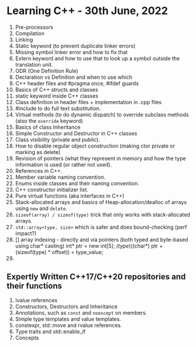 # Learning C++ - 30th June, 2022

1. Pre-processors
2. Compilation
3. Linking
4. Static keyword (to prevent duplicate linker errors)
5. Missing symbol linker error and how to fix that
6. Extern keyword and how to use that to look up a symbol outside the translation unit.
7. ODR (One Definition Rule)
8. Declaration vs Definition and when to use which
9. C++ header files and #pragma once, #ifdef guards
10. Basics of C++ structs and classes
11. static keyword inside C++ classes
12. Class definition in header files + implementation in .cpp files
13. #include to do full text substitution.
14. Virtual methods (to do dynamic dispatch) to override subclass methods (also the `override` keyword)
15. Basics of class Inheritance
16. Simple Constructor and Destructor in C++ classes
17. Class visibility (private and public).
18. How to disable regular object construction (making ctor private or marking as delete)
19. Revision of pointers (what they represent in memory and how the type information is used (or rather not used).
20. References in C++.
21. Member variable naming convention.
22. Enums inside classes and their naming convention.
23. C++ constructor initializer list.
24. Pure virtual functions (aka interfaces in C++)
25. Stack-allocated arrays and basics of Heap-allocation/dealloc of arrays using `new` and `delete`.
26. `sizeof(array) / sizeof(type)` trick that only works with stack-allocated arrays.
27. `std::array<type, size>` which is safer and does bound-checking (perf impact?)
28. [] array indexing - directly and via pointers (both typed and byte-based using char* casting)
    int* ptr = new int[5];
    *(type*)((char*) ptr + (sizeof(type) * offset)) = type_value;
29. 


## Expertly Written C++17/C++20 repositories and their functions

1. lvalue references
2. Constructors, Destructors and Inheritance
3. Annotations, such as `const` and `noexcept` on members.
4. Simple type templates and value templates.
5. constexpr, std::move and rvalue references.
6. Type traits and std::enable_if
7. Concepts